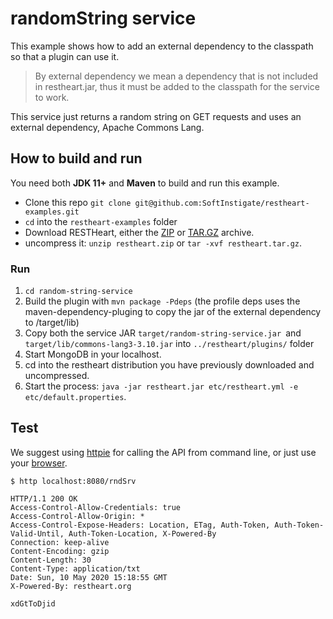 # randomString service

This example shows how to add an external dependency to the classpath so that a plugin can use it.

> By external dependency we mean a dependency that is not included in restheart.jar, thus it must be added to the classpath for the service to work.

This service just returns a random string on GET requests and uses an external dependency, Apache Commons Lang.

## How to build and run

You need both **JDK 11+** and **Maven** to build and run this example.

-   Clone this repo `git clone git@github.com:SoftInstigate/restheart-examples.git`
-   `cd` into the `restheart-examples` folder
-   Download RESTHeart, either the [ZIP](https://github.com/SoftInstigate/restheart/releases/download/5.0.0/restheart.zip) or [TAR.GZ](https://github.com/SoftInstigate/restheart/releases/download/5.0.0/restheart.tar.gz) archive.
-   uncompress it: `unzip restheart.zip` or `tar -xvf restheart.tar.gz`.

### Run

1. `cd random-string-service`
1. Build the plugin with `mvn package -Pdeps` (the profile deps uses the maven-dependency-pluging to copy the jar of the external dependency to /target/lib)
1. Copy both the service JAR `target/random-string-service.jar `and `target/lib/commons-lang3-3.10.jar` into `../restheart/plugins/` folder
1. Start MongoDB in your localhost.
1. cd into the restheart distribution you have previously downloaded and uncompressed.
1. Start the process: `java -jar restheart.jar etc/restheart.yml -e etc/default.properties`.

## Test

We suggest using [httpie](https://httpie.org) for calling the API from command line, or just use your [browser](http://localhost:8080/status).

```http
$ http localhost:8080/rndSrv

HTTP/1.1 200 OK
Access-Control-Allow-Credentials: true
Access-Control-Allow-Origin: *
Access-Control-Expose-Headers: Location, ETag, Auth-Token, Auth-Token-Valid-Until, Auth-Token-Location, X-Powered-By
Connection: keep-alive
Content-Encoding: gzip
Content-Length: 30
Content-Type: application/txt
Date: Sun, 10 May 2020 15:18:55 GMT
X-Powered-By: restheart.org

xdGtToDjid
```
